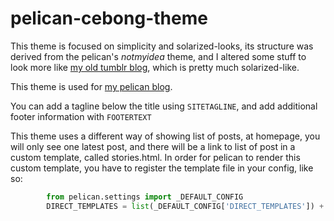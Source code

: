pelican-cebong-theme
===============

This theme is focused on simplicity and solarized-looks, its structure was derived from the pelican's *notmyidea* theme, and I altered some stuff to look more like [my old tumblr blog](http://kecebongsoft.tumblr.com), which is pretty much solarized-like.

This theme is used for [my pelican blog](http://kecebongsoft.com). 

You can add a tagline below the title using `SITETAGLINE`, and add
additional footer information with `FOOTERTEXT`

This theme uses a different way of showing list of posts, at homepage,
you will only see one latest post, and there will be a link to list of
post in a custom template, called stories.html. In order for pelican to
render this custom template, you have to register the template file in
your config, like so:

```python
        from pelican.settings import _DEFAULT_CONFIG
        DIRECT_TEMPLATES = list(_DEFAULT_CONFIG['DIRECT_TEMPLATES']) + ['stories',]
```

